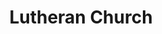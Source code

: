 ---
title: "Lutheran Church"
denomination: "Lutheran"
leader: ""
address: ""
suburb: ""
address-hint: ""
mailing: ""
phone: ""
email: ""
website: ""
services:
office-hours:
coordinates: 
  longitude: 149.17977900000005
  latitude: -21.143968
---
